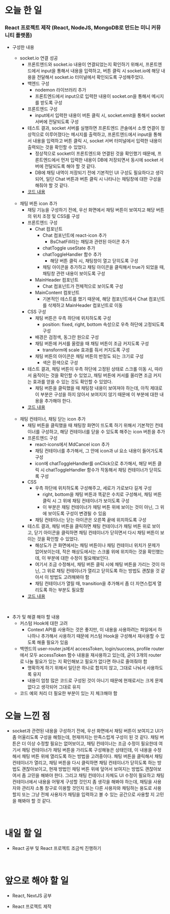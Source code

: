 # 오늘 한 일

### React 프로젝트 제작 (React, NodeJS, MongoDB로 만드는 미니 커뮤니티 플랫폼)

- 구성한 내용

  - socket.io 연결 성공
    - 프론트엔드와 socket.io 내용이 연결되었는지 확인하기 위해서, 프론트엔드에서 input을 통해서 내용을 입력하고, 버튼 클릭 시 socket.io에 해당 내용을 전달해서 socket.io 터미널에서 확인되도록 구성해주었다.
    - 백엔드 구성
      - nodemon 라이브러리 추가
      - 프론트엔드에서 input으로 입력한 내용이 socket.on을 통해서 메시지를 받도록 구성
    - 프론트엔드 구성
      - input에서 입력한 내용이 버튼 클릭 시, socket.emit을 통해서 socket 서버에 전달되도록 구성
    - 테스트 결과, socket 서버를 실행하면 프론트엔드 콘솔에서 소켓 연결이 정상적으로 이루어졌다는 메시지를 출력하고, 프론트엔드에서 input을 통해서 내용을 입력하고 버튼 클릭 시, socket 서버 터미널에서 입력한 내용이 출력되는 것을 확인할 수 있었다.
      - 정상적으로 socket이 프론트엔드와 연결된 것을 확인했기 때문에, 프론트엔드에서 먼저 입력한 내용이 DB에 저장되면서 동시에 socket 서버에 전달되도록 해야 할 것 같다.
      - DB에 채팅 내역이 저장되기 전에 기본적인 UI 구성도 필요하다고 생각되어, 일단 Chat 버튼과 버튼 클릭 시 나타나는 채팅창에 대한 구성을 해줘야 할 것 같다.
    - [코드 내용](https://github.com/jeongsangtae/mini-community-platform/commit/47f9abbab4bd636dc47e5add81ca4fc2e4aaa563)

  <br />

  - 채팅 버튼 icon 추가
    - 채팅 기능을 구성하기 전에, 우선 화면에서 채팅 버튼이 보여지고 해당 버튼의 위치 조정 및 CSS를 구성
    - 프론트엔드 구성
      - Chat 컴포넌트
        - Chat 컴포넌트에 react-icon 추가
          - BsChatFill라는 채팅과 관련된 아이콘 추가
        - chatToggle useState 추가
        - chatToggleHandler 함수 추가
          - 해당 버튼 클릭 시, 채팅창이 열고 닫히도록 구성
        - 채팅 아이콘을 추가하고 채팅 아이콘을 클릭해서 true가 되었을 때, 채팅창 관련 내용이 보이도록 구성
      - MainHeader 컴포넌트
        - Chat 컴포넌트가 전체적으로 보이도록 구성
      - MainContent 컴포넌트
        - 기본적인 테스트를 했기 때문에, 해당 컴포넌트에서 Chat 컴포넌트를 삭제하고 MainHeader 컴포넌트로 이동
    - CSS 구성
      - 채팅 버튼은 우측 하단에 위치하도록 구성
        - position: fixed, right, bottom 속성으로 우측 하단에 고정되도록 구성
      - 배경은 검정색, 동그란 원으로 구성
      - 채팅 버튼에 커서를 올렸을 때 채팅 버튼이 조금 커지도록 구성
        - transform에 scale 효과를 줘서 커지도록 구성
      - 채팅 버튼의 아이콘은 채팅 버튼의 반정도 되는 크기로 구성
        - 색은 흰색으로 구성
    - 테스트 결과, 채팅 버튼이 우측 하단에 고정된 상태로 스크롤 이동 시, 따라서 움직이는 것을 확인할 수 있었고, 채팅 버튼에 커서를 올리면 조금 커지는 효과를 얻을 수 있는 것도 확인할 수 있었다.
      - 채팅 버튼을 클릭했을 때 채팅창 내용이 보여져야 하는데, 아직 제대로 이 부분은 구성을 하지 않아서 보여지지 않기 때문에 이 부분에 대한 내용을 추가해야 한다.
    - [코드 내용](https://github.com/jeongsangtae/mini-community-platform/commit/8c9fbcc53b590140fe43226cc039e20971c1fa2f)

  <br />

  - 채팅 컨테이너, 채팅 닫는 icon 추가
    - 채팅 버튼을 클릭했을 때 채팅창 화면이 뜨도록 하기 위해서 기본적인 컨테이너를 구성하고, 해당 컨테이너를 닫을 수 있도록 해주는 icon 버튼을 추가
    - 프론트엔드 구성
      - react-icons에서 MdCancel icon 추가
      - 채팅 컨테이너를 추가해서, 그 안에 icon과 ul 요소 내용이 들어가도록 구성
      - icon에 chatToggleHandler를 onClick으로 추가해서, 해당 버튼 클릭 시 chatToggleHandler 함수가 작동해서 채팅 컨테이너가 닫히도록 구성
    - CSS
      - 우측 하단에 위치하도록 구성해주고, 세로가 가로보다 길게 구성
        - right, bottom을 채팅 버튼과 똑같은 수치로 구성해서, 채팅 버튼 클릭 시 그 위에 채팅 컨테이너가 보이도록 구성
        - 이 부분은 채팅 컨테이너가 채팅 버튼 위에 보이는 것이 아닌, 그 위에 보이도록 구성이 변경될 수 있음
      - 채팅 컨테이너는 닫는 아이콘은 오른쪽 끝에 위치하도록 구성
    - 테스트 결과, 채팅 버튼을 클릭하면 채팅 컨테이너가 채팅 버튼 위로 보이고, 닫기 아이콘을 클릭하면 채팅 컨테이너가 닫히면서 다시 채팅 버튼이 보이는 것을 확인할 수 있었다.
      - 해상도가 큰 화면에서는 채팅 버튼이나 채팅 컨테이너 위치가 문제가 없어보이는데, 작은 해상도에서는 스크롤 위에 위치하는 것을 확인했는데, 이 부분에 대한 수정이 필요해보인다.
      - 여기서 조금 수정해서, 채팅 버튼 클릭 시에 채팅 버튼을 가리는 것이 아닌, 그 위로 채팅 컨테이너가 열리고 닫히도록 하는 방법도 괜찮을 것 같아서 이 방법도 고려해봐야 함
      - 채팅 컨테이너가 열릴 때, transition을 추가해서 좀 더 자연스럽게 열리도록 하는 부분도 필요함
    - [코드 내용](https://github.com/jeongsangtae/mini-community-platform/commit/ecb1553dcdee595ac0205d33716285df53470edf)

<br />

- 추가 및 해결 해야 할 내용
  - 커스텀 Hook에 대한 고려
    - Context API를 사용하는 것은 좋지만, 이 내용을 사용하려는 파일에서 하나하나 추가해서 사용하기 때문에 커스텀 Hook을 구성해서 재사용할 수 있도록 해줄 필요가 있음
  - 백엔드의 user-router.js에서 accessToken, login/success, profile router에서 모두 accessToken 함수 내용을 재사용하고 있는데, 굳이 3개의 router로 나눌 필요가 있는 지 확인해보고 필요가 없다면 하나로 줄여줘야 함
    - 명확하게 하기 위해서 일단은 하나로 합치지 않고, 그대로 나눠서 사용하도록 유지
    - 내용이 엄청 많은 코드로 구성된 것이 아니기 때문에 현재로서는 크게 문제 없다고 생각되어 그대로 유지
  - 코드 예외 처리 더 필요한 부분이 있는 지 체크해야 함

# 오늘 느낀 점

- socket과 관련된 내용을 구성하기 전에, 우선 화면에서 채팅 버튼이 보여지고 UI가 좀 어울리도록 구성을 해줬는데, 현재까지는 만족스럽게 구성이 된 것 같다. 채팅 버튼은 더 이상 수정할 필요는 없어보이고, 채팅 컨테이너는 조금 수정이 필요한데 여기서 채팅 컨테이너가 채팅 버튼을 가리도록 구성해놓은 상태인데, 이 내용을 수정해서 채팅 버튼 위에 열리도록 하는 방법을 고려중이다. 채팅 버튼을 클릭해서 채팅 컨테이너가 열리고, 채팅 버튼을 다시 클릭하면 채팅 컨테이너가 닫히도록 하는 방법도 괜찮아보이고, 현재 방법인 채팅 버튼 위에 덮어서 보여지는 방법도 괜찮아보여서 좀 고민을 해봐야 한다. 그리고 채팅 컨테이너 자체도 UI 수정이 필요하고 채팅 컨테이너에서 내용을 어떻게 구성할 것인지 좀 생각을 해봐야 하는데, 채팅을 사용자와 관리자 소통 창구로 이용할 것인지 또는 다른 사용자와 채팅하는 용도로 사용할지 또는 그냥 전체 사용자가 채팅을 입력하고 볼 수 있는 공간으로 사용할 지 고민을 해봐야 할 것 같다.

<br />

# 내일 할 일

- React 공부 및 React 프로젝트 조금씩 진행하기

<br />

# 앞으로 해야 할 일

- React, NextJS 공부

- React 프로젝트 제작
